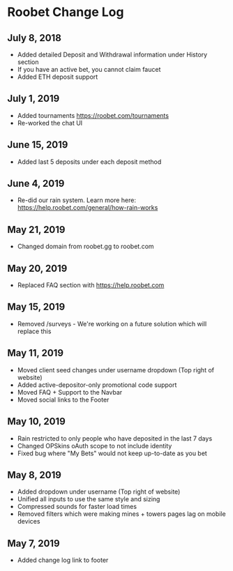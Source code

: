 # Roobet Change Log

## July 8, 2018
* Added detailed Deposit and Withdrawal information under History section
* If you have an active bet, you cannot claim faucet
* Added ETH deposit support

## July 1, 2019
* Added tournaments https://roobet.com/tournaments
* Re-worked the chat UI

## June 15, 2019
* Added last 5 deposits under each deposit method

## June 4, 2019
* Re-did our rain system. Learn more here: https://help.roobet.com/general/how-rain-works

## May 21, 2019
* Changed domain from roobet.gg to roobet.com


## May 20, 2019
* Replaced FAQ section with https://help.roobet.com

## May 15, 2019
* Removed /surveys - We're working on a future solution which will replace this

## May 11, 2019
* Moved client seed changes under username dropdown (Top right of website)
* Added active-depositor-only promotional code support
* Moved FAQ + Support to the Navbar
* Moved social links to the Footer

## May 10, 2019
* Rain restricted to only people who have deposited in the last 7 days
* Changed OPSkins oAuth scope to not include identity
* Fixed bug where "My Bets" would not keep up-to-date as you bet

## May 8, 2019
* Added dropdown under username (Top right of website)
* Unified all inputs to use the same style and sizing
* Compressed sounds for faster load times
* Removed filters which were making mines + towers pages lag on mobile devices

## May 7, 2019
* Added change log link to footer
